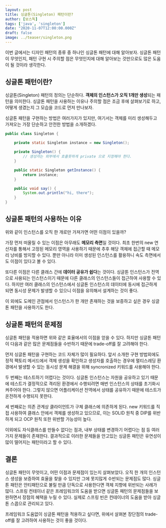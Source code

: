 ```yaml
---
layout: post
title: 싱글톤(Singleton) 패턴이란?
author: [보스독]
tags: ['java', 'singleton']
date: "2020-11-07T12:00:00.000Z"
draft: false
image: ../teaser/singleton.png
---
```




이번 글에서는 디자인 패턴의 종류 중 하나인 싱글톤 패턴에 대해 알아보자.
싱글톤 패턴이 무엇인지, 패턴 구현 시 주의할 점은 무엇인지에 대해 알아보는 것만으로도 많은 도움이 될 것이라 생각한다.

## 싱글톤 패턴이란?
싱글톤(Singleton) 패턴의 정의는 단순하다. **객체의 인스턴스가 오직 1개만 생성**되는 패턴을 의미한다. 
싱글톤 패턴을 사용하는 이유나 주의할 점은 조금 후에 살펴보기로 하고, 어떻게 생겼는지 그 모습을 코드로 먼저 만나보자.

싱글톤 패턴을 구현하는 방법은 여러가지가 있지만, 여기서는 객체를 미리 생성해두고 가져오는 가장 단순하고 안전한 방법을 소개하겠다.

```java
public class Singleton {

    private static Singleton instance = new Singleton();
    
    private Singleton() {
        // 생성자는 외부에서 호출못하게 private 으로 지정해야 한다.
    }

    public static Singleton getInstance() {
        return instance;
    }

    public void say() {
        System.out.println("hi, there");
    }
}
```


## 싱글톤 패턴의 사용하는 이유
위와 같이 인스턴스를 오직 한 개로만 가져가면 어떤 이점이 있을까?

가장 먼저 떠올릴 수 있는 이점은 아무래도 **메모리 측면**일 것이다.
최초 한번의 new 연산자를 통해서 고정된 메모리 영역을 사용하기 때문에 추후 해당 객체에 접근할 때 메모리 낭비를 방지할 수 있다. 뿐만 아니라 이미 생성된 인스턴스를 활용하니 속도 측면에서도 이점이 있다고 볼 수 있다.

또다른 이점은 다른 클래스 간에 **데이터 공유가 쉽다**는 것이다. 싱글톤 인스턴스가 전역으로 사용되는 인스턴스이기 때문에 다른 클래스의 인스턴스들이 접근하여 사용할 수 있다. 하지만 여러 클래스의 인스턴스에서 싱글톤 인스턴스의 데이터에 동시에 접근하게 되면 동시성 문제가 발생할 수 있으니 이점을 유의해서 설계하는 것이 좋다.

이 외에도 도메인 관점에서 인스턴스가 한 개만 존재하는 것을 보증하고 싶은 경우 싱글톤 패턴을 사용하기도 한다.

## 싱글톤 패턴의 문제점
싱글톤 패턴을 적용하면 위와 같은 효율에서의 이점을 얻을 수 있다. 하지만 싱글톤 패턴이 다음과 같은 많은 문제점들을 수반하기 때문에 trade-off를 잘 고려해야 한다.

먼저 싱글톤 패턴을 구현하는 코드 자체가 많이 필요하다. 
앞서 소개한 구현 방법외에도 정적 팩토리 메서드에서 객체 생성을 확인하고 생성자를 호출하는 경우에 멀티스레딩 환경에서 발생할 수 있는 동시성 문제 해결을 위해 syncronized 키워드를 사용해야 한다. 

두 번째는 테스트하기 어렵다는 것이다.
싱글톤 인스턴스는 자원을 공유하고 있기 때문에 테스트가 결정적으로 격리된 환경에서 수행되려면 매번 인스턴스의 상태를 초기화시켜주어야 한다. 그렇지 않으면 어플리케이션 전역에서 상태를 공유하기 때문에 테스트가 온전하게 수행되지 못한다.

세 번째로는 의존 관계상 클라이언트가 구체 클래스에 의존하게 된다. 
new 키워드를 직접 사용하여 클래스 안에서 객체를 생성하고 있으므로,  이는 SOLID 원칙 중 DIP를 위반하게 되고 OCP 원칙 또한 위반할 가능성이 높다. 

이외에도 자식클래스를 만들수 없다는 점과, 내부 상태를 변경하기 어렵다는 점 등 여러가지 문제들이 존재한다. 결과적으로 이러한 문제들을 안고있는 싱글톤 패턴은 유연성이 많이 떨어지는 패턴이라고 할 수 있다.

## 결론
싱글톤 패턴이 무엇이고, 어떤 이점과 문제점이 있는지 살펴보았다. 오직 한 개의 인스턴스 생성을 보증하여 효율을 찾을 수 있지만 그에 못지많게 수반되는 문제점도 많다.
싱글톤 패턴은 안티패턴으로 불릴 만큼 단독으로 사용한다면 객체 지향에 위반되는 사례가 많다. 스프링 컨테이너 같은 프레임워크의 도움을 받으면 싱글톤 패턴의 문제점들을 보완하면서 장점의 혜택을 누릴 수 있다.
실제로 스프링 빈은 컨테이너의 도움을 받아 싱글톤 스콥으로 관리되고 있다.

프레임워크 도움없이 싱글톤 패턴을 적용하고 싶다면, 위에서 살펴본 장단점의 trade-off를 잘 고려하여 사용하는 것이 좋을 것이다. 